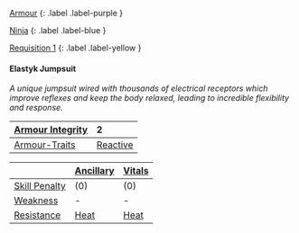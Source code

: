 
[Armour](Game/Armour-List)
{: .label .label-purple }

[Ninja](Game/Blocks/Ninja)
{: .label .label-blue }

[Requisition 1](Game/Deployment#Requisition)
{: .label .label-yellow }
#### Elastyk Jumpsuit
*A unique jumpsuit wired with thousands of electrical receptors which improve reflexes and keep the body relaxed, leading to incredible flexibility and response.*

| [Armour Integrity](Game/Core/Armour#Armour%20Integrity) | 2 |
| :---- | :---- |
| [Armour-Traits](Game/Core/Armour-Traits) | [Reactive](Game/Core/Blocks/Reactive) |

|  | [Ancillary](Game/Core/Injury#Ancillary) | [Vitals](Game/Core/Injury#Vitals) |
| ---- | ---- | ---- |
| [Skill Penalty](Game/Core/Armour#Skill%20Penalty) | (0) | (0) |
| [Weakness](Game/Core/Armour#Weakness%20and%20Resistance) | - | - |
| [Resistance](Game/Core/Armour#Weakness%20and%20Resistance) | [Heat](Game/Core/Injury#Heat) | [Heat](Game/Core/Injury#Heat) |

